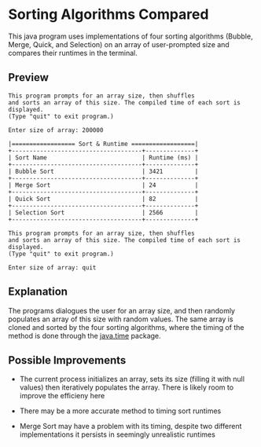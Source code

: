 # Sorting Algorithms Compared
This java program uses implementations of four sorting algorithms (Bubble, Merge, Quick, and Selection) on an array of user-prompted size and compares their runtimes in the terminal.

## Preview

```
This program prompts for an array size, then shuffles
and sorts an array of this size. The compiled time of each sort is displayed.
(Type "quit" to exit program.)

Enter size of array: 200000

|================== Sort & Runtime ==================|
+-------------------------------------+--------------+
| Sort Name                           | Runtime (ms) |
+-------------------------------------+--------------+
| Bubble Sort                         | 3421         |
+-------------------------------------+--------------+
| Merge Sort                          | 24           |
+-------------------------------------+--------------+
| Quick Sort                          | 82           |
+-------------------------------------+--------------+
| Selection Sort                      | 2566         |
+-------------------------------------+--------------+

This program prompts for an array size, then shuffles 
and sorts an array of this size. The compiled time of each sort is displayed.
(Type "quit" to exit program.)

Enter size of array: quit
```

## Explanation
The programs dialogues the user for an array size, and then randomly populates an array of this size with random values. The same array is cloned and sorted by the four sorting algorithms, where the timing of the method is done through the [java.time](https://docs.oracle.com/javase/8/docs/api/java/time/package-summary.html) package.

## Possible Improvements
- The current process initializes an array, sets its size (filling it with null values) then iteratively populates the array. There is likely room to improve the efficieny here

- There may be a more accurate method to timing sort runtimes

- Merge Sort may have a problem with its timing, despite two different implementations it persists in seemingly unrealistic runtimes

